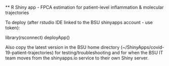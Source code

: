 ** R Shiny app - FPCA estimation for patient-level inflammation & molecular trajectories

To deploy (after rstudio IDE linked to the BSU shinyapps account - use token):

library(rsconnect)
deployApp()

Also copy the latest version in the BSU home directory (~/ShinyApps/covid-19-patient-trajectories) for testing/troubleshooting and for when the BSU IT team moves from the shinyapps.io service to their own Shiny server.


